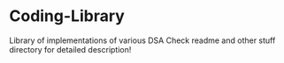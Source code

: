 # Coding-Library
Library of implementations of various DSA
Check readme and other stuff directory for detailed description!
